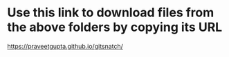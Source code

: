 # Use this link to download files from the above folders by copying its URL
https://praveetgupta.github.io/gitsnatch/
